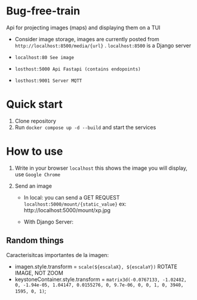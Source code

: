 # Bug-free-train

Api for projecting images (maps) and displaying them on a TUI

- Consider image storage, images are currently posted from ``http://localhost:8500/media/{url}`` . `localhost:8500` is a Django server

- ``localhost:80 See image``
- ``losthost:5000 Api Fastapi (contains endopoints) ``
- ``losthost:9001 Server MQTT ``

# Quick start

1. Clone repository
2. Run `docker compose up -d --build` and start the services

# How to use

1. Write in your browser ``localhost`` this shows the image you will display, use ``Google Chrome``

2. Send an image 
    - In local: 
        you can send a GET REQUEST ``localhost:5000/mount/{static_value}`` 
        ex: http://localhost:5000/mount/xp.jpg
    
    - With Django Server:

## Random things

Caracterisitcas importantes de la imagen:

- imagen.style.transform = `scale(${escalaX}, ${escalaY})` ROTATE IMAGE, NOT ZOOM
- keystoneContainer.style.transform = `matrix3d(-0.0767133, -1.02482, 0, -1.94e-05, 1.04147, 0.0155276, 0, 9.7e-06, 0, 0, 1, 0, 3940, 1595, 0, 1)`;
 

